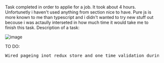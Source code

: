 Task completed in order to applie for a job. It took about 4 hours. Unfortunetly i haven't used anything from section nice to have. Pure js is more known to me than typescript and i didn't wanted to try new stuff out becouse i was actaully interseted in how much time it would take me to finish this task.
Description of a task:

![image](https://user-images.githubusercontent.com/73942404/170607814-1a098626-6799-498e-837e-93759bf4ae9b.png)

TO DO:
<p><pre>Wired pageing inot redux store and one time validation during page/filtration change</pre></p>
